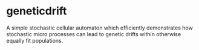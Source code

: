 # geneticdrift
A simple stochastic cellular automaton which efficiently demonstrates how stochastic micro processes can lead to genetic drifts within otherwise equally fit populations. 
